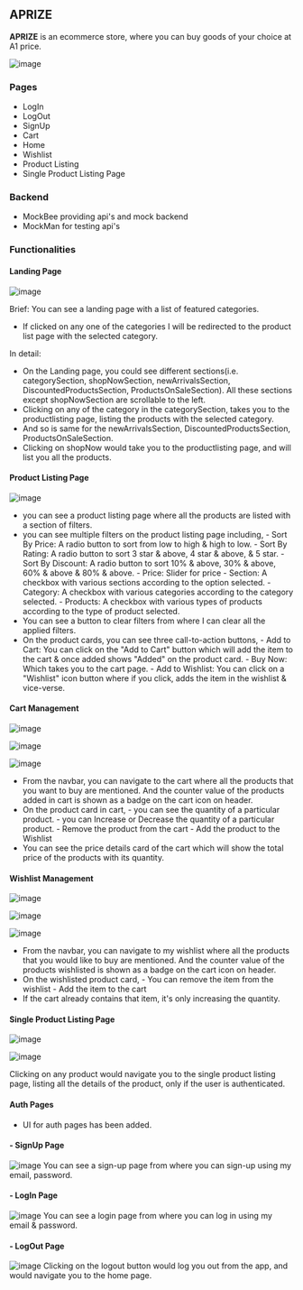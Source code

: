 ## APRIZE

**APRIZE** is an ecommerce store, where you can buy goods of your choice at A1 price. <br>

![image](https://user-images.githubusercontent.com/82696858/183899506-02709856-be21-429a-ab19-33293a157245.png)


### Pages
* LogIn
* LogOut
* SignUp
* Cart
* Home
* Wishlist
* Product Listing
* Single Product Listing Page

### Backend
* MockBee providing api's and mock backend
* MockMan for testing api's

### Functionalities

#### Landing Page
![image](https://user-images.githubusercontent.com/82696858/183900328-44512657-2eb4-4843-8aaf-92d4ccf7d61e.png)

Brief:
You can see a landing page with a list of featured categories.
* If clicked on any one of the categories I will be redirected to the product list page with the selected category.

In detail:
* On the Landing page, you could see different sections(i.e. categorySection, shopNowSection, newArrivalsSection, DiscountedProductsSection, ProductsOnSaleSection). All these sections except shopNowSection are scrollable to the left.
* Clicking on any of the category in the categorySection, takes you to the productlisting page, listing the products with the selected category.
* And so is same for the newArrivalsSection, DiscountedProductsSection, ProductsOnSaleSection.
* Clicking on shopNow would take you to the productlisting page, and will list you all the products.

#### Product Listing Page
![image](https://user-images.githubusercontent.com/82696858/183900604-fa34b013-41cb-469f-b675-d7f7c16dd9f1.png)

* you can see a product listing page where all the products are listed with a section of filters.
* you can see multiple filters on the product listing page including,
      - Sort By Price: A radio button to sort from low to high & high to low.
      - Sort By Rating: A radio button to sort 3 star & above, 4 star & above, & 5 star.
      - Sort By Discount: A radio button to sort 10% & above, 30% & above, 60% & above & 80% & above.
      - Price: Slider for price
      - Section: A checkbox with various sections according to the option selected.
      - Category: A checkbox with various categories according to the category selected.
      - Products: A checkbox with various types of products according to the type of product selected.
* You can see a button to clear filters from where I can clear all the applied filters.
* On the product cards, you can see three call-to-action buttons,
      - Add to Cart: You can click on the "Add to Cart" button which will add the item to the cart & once added shows "Added" on the product card.
      - Buy Now: Which takes you to the cart page.
      - Add to Wishlist: You can click on a "Wishlist" icon button where if you click, adds the item in the wishlist & vice-verse.

#### Cart Management
![image](https://user-images.githubusercontent.com/82696858/183900903-d4850e25-dae0-4362-873d-9fed2378a7f8.png)

![image](https://user-images.githubusercontent.com/82696858/183901273-4a438121-8ed6-4227-bb8e-f3bd9e9ed7e8.png)

![image](https://user-images.githubusercontent.com/82696858/183901416-9abec45d-8bf3-4c51-9350-8d51f523071a.png)

* From the navbar, you can navigate to the cart where all the products that you want to buy are mentioned. And the counter value of the products added in cart is shown as a badge on the cart icon on header.
* On the product card in cart,
      - you can see the quantity of a particular product.
      - you can Increase or Decrease the quantity of a particular product.
      - Remove the product from the cart
      - Add the product to the Wishlist
* You can see the price details card of the cart which will show the total price of the products with its quantity.

#### Wishlist Management
![image](https://user-images.githubusercontent.com/82696858/183901605-9cdf8e7c-2fb2-4912-a2e6-afffa7da1fbf.png)

![image](https://user-images.githubusercontent.com/82696858/183901731-26442710-afbe-4241-b0b5-d15bee103712.png)

![image](https://user-images.githubusercontent.com/82696858/183901833-92d33713-8fb5-420f-973f-1c51c9f149e7.png)

* From the navbar, you can navigate to my wishlist where all the products that you would like to buy are mentioned. And the counter value of the products wishlisted is shown as a badge on the cart icon on header.
* On the wishlisted product card,
      - You can remove the item from the wishlist
      - Add the item to the cart
* If the cart already contains that item, it's only increasing the quantity.

#### Single Product Listing Page
![image](https://user-images.githubusercontent.com/82696858/183912648-8a1d7dc5-62f2-4dbc-81e9-282b027693eb.png)

![image](https://user-images.githubusercontent.com/82696858/183912799-cb7b32d9-469a-480b-9492-f835e953fad0.png)

Clicking on any product would navigate you to the single product listing page, listing all the details of the product, only if the user is authenticated.

#### Auth Pages
* UI for auth pages has been added.

#### - SignUp Page
![image](https://user-images.githubusercontent.com/82696858/183902443-73dfe34b-13f0-49f2-98f7-47a64f141834.png)
You can see a sign-up page from where you can sign-up using my email, password.

#### - LogIn Page
![image](https://user-images.githubusercontent.com/82696858/183902759-f169899c-3642-4bc4-9e5c-0f58a1d10c3e.png)
You can see a login page from where you can log in using my email & password.

#### - LogOut Page
![image](https://user-images.githubusercontent.com/82696858/183903189-85ee7fa3-578c-4f79-a014-32e690bddefd.png)
Clicking on the logout button would log you out from the app, and would navigate you to the home page.


